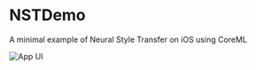 # NSTDemo
A minimal example of Neural Style Transfer on iOS using CoreML

![App UI](https://i.imgur.com/iPNgGyd.jpg)
